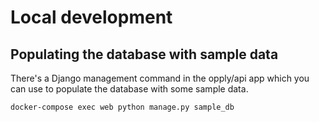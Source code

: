 # Local development



## Populating the database with sample data

There's a Django management command in the opply/api app which you can use to populate the database with some sample
data.

```shell
docker-compose exec web python manage.py sample_db
```
